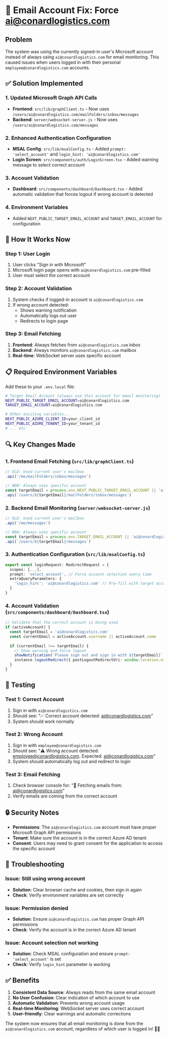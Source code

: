 # 🔧 Email Account Fix: Force ai@conardlogistics.com

## Problem
The system was using the currently signed-in user's Microsoft account instead of always using `ai@conardlogistics.com` for email monitoring. This caused issues when users logged in with their personal `employee@conardlogistics.com` accounts.

## ✅ Solution Implemented

### 1. **Updated Microsoft Graph API Calls**
- **Frontend**: `src/lib/graphClient.ts` - Now uses `/users/ai@conardlogistics.com/mailFolders/inbox/messages`
- **Backend**: `server/websocket-server.js` - Now uses `/users/ai@conardlogistics.com/messages`

### 2. **Enhanced Authentication Configuration**
- **MSAL Config**: `src/lib/msalConfig.ts` - Added `prompt: 'select_account'` and `login_hint: 'ai@conardlogistics.com'`
- **Login Screen**: `src/components/auth/LoginScreen.tsx` - Added warning message to select correct account

### 3. **Account Validation**
- **Dashboard**: `src/components/dashboard/Dashboard.tsx` - Added automatic validation that forces logout if wrong account is detected

### 4. **Environment Variables**
- Added `NEXT_PUBLIC_TARGET_EMAIL_ACCOUNT` and `TARGET_EMAIL_ACCOUNT` for configuration

## 🚀 How It Works Now

### **Step 1: User Login**
1. User clicks "Sign in with Microsoft"
2. Microsoft login page opens with `ai@conardlogistics.com` pre-filled
3. User must select the correct account

### **Step 2: Account Validation**
1. System checks if logged-in account is `ai@conardlogistics.com`
2. If wrong account detected:
   - Shows warning notification
   - Automatically logs out user
   - Redirects to login page

### **Step 3: Email Fetching**
1. **Frontend**: Always fetches from `ai@conardlogistics.com` inbox
2. **Backend**: Always monitors `ai@conardlogistics.com` mailbox
3. **Real-time**: WebSocket server uses specific account

## 📋 Required Environment Variables

Add these to your `.env.local` file:

```bash
# Target Email Account (always use this account for email monitoring)
NEXT_PUBLIC_TARGET_EMAIL_ACCOUNT=ai@conardlogistics.com
TARGET_EMAIL_ACCOUNT=ai@conardlogistics.com

# Other existing variables...
NEXT_PUBLIC_AZURE_CLIENT_ID=your_client_id
NEXT_PUBLIC_AZURE_TENANT_ID=your_tenant_id
# ... etc
```

## 🔍 Key Changes Made

### **1. Frontend Email Fetching (`src/lib/graphClient.ts`)**
```typescript
// OLD: Used current user's mailbox
.api('/me/mailFolders/inbox/messages')

// NEW: Always uses specific account
const targetEmail = process.env.NEXT_PUBLIC_TARGET_EMAIL_ACCOUNT || 'ai@conardlogistics.com';
.api(`/users/${targetEmail}/mailFolders/inbox/messages`)
```

### **2. Backend Email Monitoring (`server/websocket-server.js`)**
```javascript
// OLD: Used current user's mailbox
.api('/me/messages')

// NEW: Always uses specific account
const targetEmail = process.env.TARGET_EMAIL_ACCOUNT || 'ai@conardlogistics.com';
.api(`/users/${targetEmail}/messages`)
```

### **3. Authentication Configuration (`src/lib/msalConfig.ts`)**
```typescript
export const loginRequest: RedirectRequest = {
  scopes: [...],
  prompt: 'select_account', // Force account selection every time
  extraQueryParameters: {
    'login_hint': 'ai@conardlogistics.com' // Pre-fill with target account
  }
}
```

### **4. Account Validation (`src/components/dashboard/Dashboard.tsx`)**
```typescript
// Validate that the correct account is being used
if (activeAccount) {
  const targetEmail = 'ai@conardlogistics.com'
  const currentEmail = activeAccount.username || activeAccount.name
  
  if (currentEmail !== targetEmail) {
    // Show warning and force logout
    showNotification(`Please sign out and sign in with ${targetEmail}`, 'warning', 8000)
    instance.logoutRedirect({ postLogoutRedirectUri: window.location.origin })
  }
}
```

## 🧪 Testing

### **Test 1: Correct Account**
1. Sign in with `ai@conardlogistics.com`
2. Should see: "✅ Correct account detected: ai@conardlogistics.com"
3. System should work normally

### **Test 2: Wrong Account**
1. Sign in with `employee@conardlogistics.com`
2. Should see: "⚠️ Wrong account detected: employee@conardlogistics.com. Expected: ai@conardlogistics.com"
3. System should automatically log out and redirect to login

### **Test 3: Email Fetching**
1. Check browser console for: "📧 Fetching emails from: ai@conardlogistics.com"
2. Verify emails are coming from the correct account

## 🔒 Security Notes

- **Permissions**: The `ai@conardlogistics.com` account must have proper Microsoft Graph API permissions
- **Tenant**: Make sure the account is in the correct Azure AD tenant
- **Consent**: Users may need to grant consent for the application to access the specific account

## 🚨 Troubleshooting

### **Issue: Still using wrong account**
- **Solution**: Clear browser cache and cookies, then sign in again
- **Check**: Verify environment variables are set correctly

### **Issue: Permission denied**
- **Solution**: Ensure `ai@conardlogistics.com` has proper Graph API permissions
- **Check**: Verify the account is in the correct Azure AD tenant

### **Issue: Account selection not working**
- **Solution**: Check MSAL configuration and ensure `prompt: 'select_account'` is set
- **Check**: Verify `login_hint` parameter is working

## ✅ Benefits

1. **Consistent Data Source**: Always reads from the same email account
2. **No User Confusion**: Clear indication of which account to use
3. **Automatic Validation**: Prevents wrong account usage
4. **Real-time Monitoring**: WebSocket server uses correct account
5. **User-friendly**: Clear warnings and automatic corrections

The system now ensures that all email monitoring is done from the `ai@conardlogistics.com` account, regardless of which user is logged in! 🚛✨